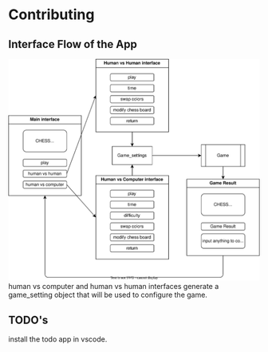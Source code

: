 <!--
 Copyright (C) 2023 José Enrique Vilca Campana

 This program is free software: you can redistribute it and/or modify
 it under the terms of the GNU Affero General Public License as
 published by the Free Software Foundation, either version 3 of the
 License, or (at your option) any later version.

 This program is distributed in the hope that it will be useful,
 but WITHOUT ANY WARRANTY; without even the implied warranty of
 MERCHANTABILITY or FITNESS FOR A PARTICULAR PURPOSE.  See the
 GNU Affero General Public License for more details.

 You should have received a copy of the GNU Affero General Public License
 along with this program.  If not, see <http://www.gnu.org/licenses/>.
-->

# Contributing

## Interface Flow of the App
![flow_of_interfaces_in_the_app](interface_flow.drawio.svg)
human vs computer and human vs human interfaces generate a game_setting object that will be used to configure the game.

## TODO's

install the todo app in vscode.
